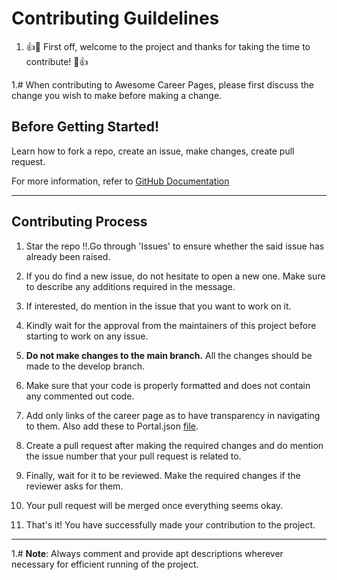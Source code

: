 # Contributing Guildelines

1. 👍🎉 First off, welcome to the project and thanks for taking the time to contribute! 🎉👍
   <br>

1.# When contributing to Awesome Career Pages, please first discuss the change you wish to make before making a change.
<br>

## Before Getting Started!

Learn how to fork a repo, create an issue, make changes, create pull request.

For more information, refer to <a href = "https://docs.github.com/en" target = "_self">GitHub Documentation</a>

---

## Contributing Process

1. Star the repo !!.Go through 'Issues' to ensure whether the said issue has already been raised.

2. If you do find a new issue, do not hesitate to open a new one. Make sure to describe any additions required in the message.

3. If interested, do mention in the issue that you want to work on it.

4. Kindly wait for the approval from the maintainers of this project before starting to work on any issue.

5. **Do not make changes to the main branch.** All the changes should be made to the develop branch.

6. Make sure that your code is properly formatted and does not contain any commented out code.

7. Add only links of the career page as to have transparency in navigating to them. Also add these to Portal.json [file](https://github.com/CSwala/awesome-career-pages/blob/main/Portal.json).

8. Create a pull request after making the required changes and do mention the issue number that your pull request is related to.

9. Finally, wait for it to be reviewed. Make the required changes if the reviewer asks for them.

10. Your pull request will be merged once everything seems okay.

11. That's it! You have successfully made your contribution to the project.
    <br>

---

1.# **Note**: Always comment and provide apt descriptions wherever necessary for efficient running of the project.
